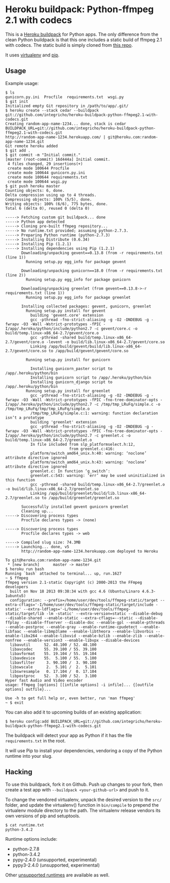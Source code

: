 Heroku buildpack: Python-ffmpeg 2.1 with codecs
========================

This is a [Heroku buildpack](http://devcenter.heroku.com/articles/buildpacks) for Python apps. The only difference from the clean Python buildpack is that this one includes a static build of ffmpeg 2.1 with codecs. The static build is simply cloned from [this repo](https://github.com/integricho/ffmpeg2.1-static-with-codecs).

It uses [virtualenv](http://www.virtualenv.org/) and [pip](http://www.pip-installer.org/).

Usage
-----

Example usage:

    $ ls
    gunicorn.py.ini  Procfile  requirements.txt  wsgi.py
    $ git init
    Initialized empty Git repository in /path/to/app/.git/
    $ heroku create --stack cedar --buildpack git://github.com/integricho/heroku-buildpack-python-ffmpeg2.1-with-codecs.git
    Creating random-app-name-1234... done, stack is cedar
    BUILDPACK_URL=git://github.com/integricho/heroku-buildpack-python-ffmpeg2.1-with-codecs.git
    http://random-app-name-1234.herokuapp.com/ | git@heroku.com:random-app-name-1234.git
    Git remote heroku added
    $ git add .
    $ git commit -m "Initial commit."
    [master (root-commit) 16d444a] Initial commit.
     4 files changed, 29 insertions(+)
     create mode 100644 Procfile
     create mode 100644 gunicorn.py.ini
     create mode 100644 requirements.txt
     create mode 100644 wsgi.py
    $ git push heroku master
    Counting objects: 6, done.
    Delta compression using up to 4 threads.
    Compressing objects: 100% (5/5), done.
    Writing objects: 100% (6/6), 775 bytes, done.
    Total 6 (delta 0), reused 0 (delta 0)

    -----> Fetching custom git buildpack... done
    -----> Python app detected
    -----> Cloning pre-built ffmpeg repository...
    -----> No runtime.txt provided; assuming python-2.7.3.
    -----> Preparing Python runtime (python-2.7.3)
    -----> Installing Distribute (0.6.34)
    -----> Installing Pip (1.2.1)
    -----> Installing dependencies using Pip (1.2.1)
           Downloading/unpacking gevent==0.13.8 (from -r requirements.txt (line 1))
             Running setup.py egg_info for package gevent

           Downloading/unpacking gunicorn==18.0 (from -r requirements.txt (line 2))
             Running setup.py egg_info for package gunicorn

           Downloading/unpacking greenlet (from gevent==0.13.8->-r requirements.txt (line 1))
             Running setup.py egg_info for package greenlet

           Installing collected packages: gevent, gunicorn, greenlet
             Running setup.py install for gevent
               building 'gevent.core' extension
               gcc -pthread -fno-strict-aliasing -g -O2 -DNDEBUG -g -fwrapv -O3 -Wall -Wstrict-prototypes -fPIC -I/app/.heroku/python/include/python2.7 -c gevent/core.c -o build/temp.linux-x86_64-2.7/gevent/core.o
               gcc -pthread -shared build/temp.linux-x86_64-2.7/gevent/core.o -levent -o build/lib.linux-x86_64-2.7/gevent/core.so
               Linking /app/build/gevent/build/lib.linux-x86_64-2.7/gevent/core.so to /app/build/gevent/gevent/core.so

             Running setup.py install for gunicorn

               Installing gunicorn_paster script to /app/.heroku/python/bin
               Installing gunicorn script to /app/.heroku/python/bin
               Installing gunicorn_django script to /app/.heroku/python/bin
             Running setup.py install for greenlet
               gcc -pthread -fno-strict-aliasing -g -O2 -DNDEBUG -g -fwrapv -O3 -Wall -Wstrict-prototypes -fPIC -fno-tree-dominator-opts -I/app/.heroku/python/include/python2.7 -c /tmp/tmp_LRuFq/simple.c -o /tmp/tmp_LRuFq/tmp/tmp_LRuFq/simple.o
               /tmp/tmp_LRuFq/simple.c:1: warning: function declaration isn’t a prototype
               building 'greenlet' extension
               gcc -pthread -fno-strict-aliasing -g -O2 -DNDEBUG -g -fwrapv -O3 -Wall -Wstrict-prototypes -fPIC -fno-tree-dominator-opts -I/app/.heroku/python/include/python2.7 -c greenlet.c -o build/temp.linux-x86_64-2.7/greenlet.o
               In file included from slp_platformselect.h:12,
                                from greenlet.c:416:
               platform/switch_amd64_unix.h:40: warning: ‘noclone’ attribute directive ignored
               platform/switch_amd64_unix.h:43: warning: ‘noclone’ attribute directive ignored
               greenlet.c: In function ‘g_switch’:
               greenlet.c:543: warning: ‘err’ may be used uninitialized in this function
               gcc -pthread -shared build/temp.linux-x86_64-2.7/greenlet.o -o build/lib.linux-x86_64-2.7/greenlet.so
               Linking /app/build/greenlet/build/lib.linux-x86_64-2.7/greenlet.so to /app/build/greenlet/greenlet.so

           Successfully installed gevent gunicorn greenlet
           Cleaning up...
    -----> Discovering process types
           Procfile declares types -> (none)

    -----> Discovering process types
           Procfile declares types -> web

    -----> Compiled slug size: 74.3MB
    -----> Launching... done, v5
           http://random-app-name-1234.herokuapp.com deployed to Heroku

    To git@heroku.com:random-app-name-1234.git
     * [new branch]      master -> master
    $ heroku run bash
    Running `bash` attached to terminal... up, run.1627
    ~ $ ffmpeg
    ffmpeg version 2.1-static Copyright (c) 2000-2013 the FFmpeg developers
      built on Nov 18 2013 09:38:34 with gcc 4.6 (Ubuntu/Linaro 4.6.3-1ubuntu5)
      configuration: --prefix=/home/user/dev/tools/ffmpeg-static/target --extra-cflags='-I/home/user/dev/tools/ffmpeg-static/target/include -static' --extra-ldflags='-L/home/user/dev/tools/ffmpeg-static/target/lib -lm -static' --extra-version=static --disable-debug --disable-shared --enable-static --extra-cflags=--static --disable-ffplay --disable-ffserver --disable-doc --enable-gpl --enable-pthreads --enable-postproc --enable-gray --enable-runtime-cpudetect --enable-libfaac --enable-libmp3lame --enable-libtheora --enable-libvorbis --enable-libx264 --enable-libxvid --enable-bzlib --enable-zlib --enable-nonfree --enable-version3 --enable-libvpx --disable-devices
      libavutil      52. 48.100 / 52. 48.100
      libavcodec     55. 39.100 / 55. 39.100
      libavformat    55. 19.104 / 55. 19.104
      libavdevice    55.  5.100 / 55.  5.100
      libavfilter     3. 90.100 /  3. 90.100
      libswscale      2.  5.101 /  2.  5.101
      libswresample   0. 17.104 /  0. 17.104
      libpostproc    52.  3.100 / 52.  3.100
    Hyper fast Audio and Video encoder
    usage: ffmpeg [options] [[infile options] -i infile]... {[outfile options] outfile}...

    Use -h to get full help or, even better, run 'man ffmpeg'
    ~ $ exit

You can also add it to upcoming builds of an existing application:

    $ heroku config:add BUILDPACK_URL=git://github.com/integricho/heroku-buildpack-python-ffmpeg2.1-with-codecs.git

The buildpack will detect your app as Python if it has the file `requirements.txt` in the root.

It will use Pip to install your dependencies, vendoring a copy of the Python runtime into your slug.

Hacking
-------

To use this buildpack, fork it on Github.  Push up changes to your fork, then create a test app with `--buildpack <your-github-url>` and push to it.

To change the vendored virtualenv, unpack the desired version to the `src/` folder, and update the virtualenv() function in `bin/compile` to prepend the virtualenv module directory to the path. The virtualenv release vendors its own versions of pip and setuptools.

    $ cat runtime.txt
    python-3.4.2

Runtime options include:

- python-2.7.8
- python-3.4.2
- pypy-2.4.0 (unsupported, experimental)
- pypy3-2.4.0 (unsupported, experimental)

Other [unsupported runtimes](https://github.com/heroku/heroku-buildpack-python/tree/master/builds/runtimes) are available as well.
